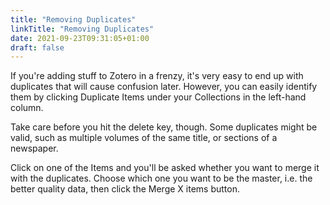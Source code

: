 ```yaml
---
title: "Removing Duplicates"
linkTitle: "Removing Duplicates"
date: 2021-09-23T09:31:05+01:00
draft: false
---
```


If you're adding stuff to Zotero in a frenzy, it's very easy to end up with duplicates that will cause confusion later. However, you can easily identify them by clicking Duplicate Items under your Collections in the left-hand column.

Take care before you hit the delete key, though. Some duplicates might be valid, such as multiple volumes of the same title, or sections of a newspaper.

Click on one of the Items and you'll be asked whether you want to merge it with the duplicates. Choose which one you want to be the master, i.e. the better quality data, then click the Merge X items button.